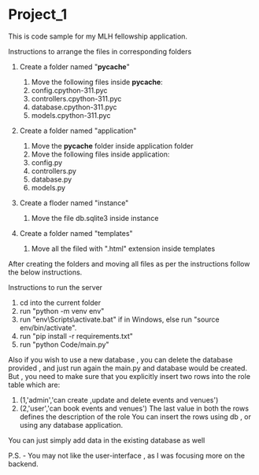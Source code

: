 # Project_1
This is code sample for my MLH fellowship application.

Instructions to arrange the files in corresponding folders
1. Create a  folder named "__pycache__"
    1. Move the following files inside __pycache__:
    2. config.cpython-311.pyc
    3. controllers.cpython-311.pyc
    4. database.cpython-311.pyc
    5.  models.cpython-311.pyc

2. Create a  folder named  "application"
    1. Move the  __pycache__ folder inside application folder
    2.  Move the following files inside application:
    3.  config.py
    4.  controllers.py
    5.  database.py
    6.   models.py

3. Create a  floder named "instance"
   1. Move the file db.sqlite3 inside instance

4. Create a folder named "templates"
   1.  Move all the filed with ".html" extension inside templates 
       
After creating the folders and moving all files as per the instructions follow the below instructions.       

Instructions to run the server
1. cd into the current folder
2. run "python -m venv env"
3. run "env\Scripts\activate.bat" if in Windows, else run "source env/bin/activate".
4. run "pip install -r requirements.txt"
5. run "python Code/main.py"

Also if you wish to use a new database , you can delete the database provided , and just run again the main.py and database would be created. But , you need to make sure that you explicitly insert two rows into the role  table which are:
1. (1,'admin','can create ,update and delete events and venues')
2. (2,'user','can book events and venues')
The last value in both the rows defines the description of the role 
You can insert the rows using db , or using any database application.

You can just simply add data in the existing database as well

P.S. - You may not like the user-interface , as I was focusing more on the backend.
